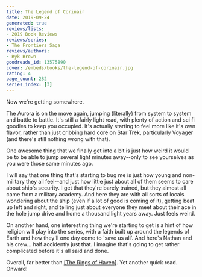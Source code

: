 ```yaml
---
title: The Legend of Corinair
date: 2019-09-24
generated: true
reviews/lists:
- 2019 Book Reviews
reviews/series:
- The Frontiers Saga
reviews/authors:
- Ryk Brown
goodreads_id: 13575890
cover: /embeds/books/the-legend-of-corinair.jpg
rating: 4
page_count: 282
series_index: [3]
---
```

Now we're getting somewhere.  

The Aurora is on the move again, jumping (literally) from system to system and battle to battle. It's still a fairly light read, with plenty of action and sci fi goodies to keep you occupied. It's actually starting to feel more like it's own flavor, rather than just cribbing hard core on Star Trek, particularly Voyager (and there's still nothing wrong with that).  

<!--more-->

One awesome thing that we finally get into a bit is just how weird it would be to be able to jump several light minutes away--only to see yourselves as you were those same minutes ago.  

I will say that one thing that's starting to bug me is just how young and non- military they all feel--and just how little just about all of them seems to care about ship's security. I get that they're barely trained, but they almost all came from a military academy. And here they are with all sorts of locals wondering about the ship (even if a lot of good is coming of it), getting beat up left and right, and telling just about everyone they meet about their ace in the hole jump drive and home a thousand light years away. Just feels weird.  

On another hand, one interesting thing we're starting to get is a hint of how religion will play into the series, with a faith built up around the legends of Earth and how they'll one day come to 'save us all'. And here's Nathan and his crew... half accidently just that. I imagine that's going to get rather complicated before it's all said and done.  

Overall, far better than [[The Rings of Haven]](). Yet another quick read. Onward!